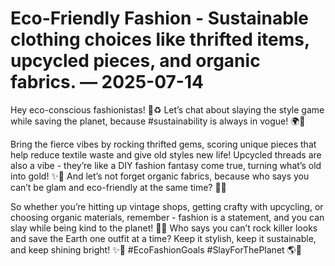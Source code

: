 # Eco-Friendly Fashion - Sustainable clothing choices like thrifted items, upcycled pieces, and organic fabrics. — 2025-07-14

Hey eco-conscious fashionistas! 🌿♻️ Let’s chat about slaying the style game while saving the planet, because #sustainability is always in vogue! 🌍💫

Bring the fierce vibes by rocking thrifted gems, scoring unique pieces that help reduce textile waste and give old styles new life! Upcycled threads are also a vibe - they’re like a DIY fashion fantasy come true, turning what’s old into gold! ✨💚 And let’s not forget organic fabrics, because who says you can’t be glam and eco-friendly at the same time? 🍃👗

So whether you’re hitting up vintage shops, getting crafty with upcycling, or choosing organic materials, remember - fashion is a statement, and you can slay while being kind to the planet! 🌟💚 Who says you can’t rock killer looks and save the Earth one outfit at a time? Keep it stylish, keep it sustainable, and keep shining bright! ✨💃 #EcoFashionGoals #SlayForThePlanet 🌎💚